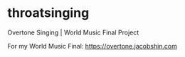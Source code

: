 # throatsinging
Overtone Singing | World Music Final Project

For my World Music Final: 
https://overtone.jacobshin.com
